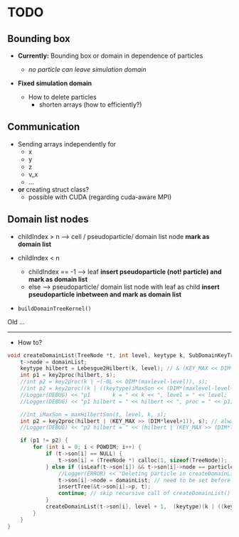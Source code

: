 # TODO

## Bounding box

* **Currently:** Bounding box or domain in dependence of particles
	* *no particle can leave simulation domain*

* **Fixed simulation domain**
	* How to delete particles
		* shorten arrays (how to efficiently?)

## Communication

* Sending arrays independently for 
	* x
	* y
	* z
	* v_x 
	* ...
* **or** creating struct class?
	* possible with CUDA (regarding cuda-aware MPI)


## Domain list nodes

* childIndex > n --> cell / pseudoparticle/ domain list node **mark as domain list**
* childIndex < n 
	* childIndex == -1 --> leaf **insert pseudoparticle (not! particle) and mark as domain list**
	* else --> pseudoparticle/ domain list node with leaf as child **insert pseudoparticle inbetween and mark as domain list** 	


* `buildDomainTreeKernel()`


Old ...

_____
* How to?

```cpp
void createDomainList(TreeNode *t, int level, keytype k, SubDomainKeyTree *s) {
    t->node = domainList;
    keytype hilbert = Lebesgue2Hilbert(k, level); // & (KEY_MAX << DIM*(maxlevel-level));
    int p1 = key2proc(hilbert, s);
    //int p2 = key2proc(k | ~(~0L << DIM*(maxlevel-level)), s);
    //int p2 = key2proc((k | ((keytype)iMaxSon << (DIM*(maxlevel-level-1)))), s);
    //Logger(DEBUG) << "p1       k = " << k << ", level = " << level;
    //Logger(DEBUG) << "p1 hilbert = " << hilbert << ", proc = " << p1;

    //int iMaxSon = maxHilbertSon(t, level, k, s);
    int p2 = key2proc(hilbert | (KEY_MAX >> (DIM*level+1)), s); // always shift the root placeholder bit to 0
    //Logger(DEBUG) << "p2 hilbert = " << (hilbert | (KEY_MAX >> (DIM*level+1))) << ", proc = " << p2; // fill with ones

    if (p1 != p2) {
        for (int i = 0; i < POWDIM; i++) {
            if (t->son[i] == NULL) {
                t->son[i] = (TreeNode *) calloc(1, sizeof(TreeNode));
            } else if (isLeaf(t->son[i]) && t->son[i]->node == particle){
                //Logger(ERROR) << "Deleting particle in createDomainList(): " << k;
                t->son[i]->node = domainList; // need to be set before inserting into the tree
                insertTree(&t->son[i]->p, t);
                continue; // skip recursive call of createDomainList()
            }
            createDomainList(t->son[i], level + 1,  (keytype)(k | ((keytype)i << (DIM*(maxlevel-level-1)))), s);
        }
    }
}

```     	

